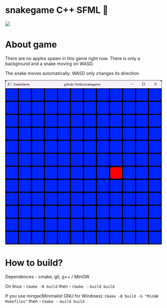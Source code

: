 # snakegame C++ SFML 🐍
<img src="https://img.shields.io/badge/Telegram-2CA5E0?style=for-the-badge&logo=telegram&logoColor=white" />

# About game
There are no apples spawn in this game right now. There is only a background and a snake moving on WASD. 

The snake moves automatically. WASD only changes its direction

![img](https://github.com/Flartiks/snakegame/blob/main/docs/screenshot.png)
# How to build?
Dependences - cmake, git, g++ / MinGW 

On linux - `Cmake -B build`
then - `Cmake --build build`

If you use mingw(Minimalist GNU for Windows):
`Cmake -B build -G "MinGW Makefiles"`
then - `Cmake --build build`

